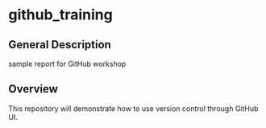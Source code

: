 # github_training

## General Description

sample report for GitHub workshop

## Overview

This repository will demonstrate how to use version control through GitHub UI.
